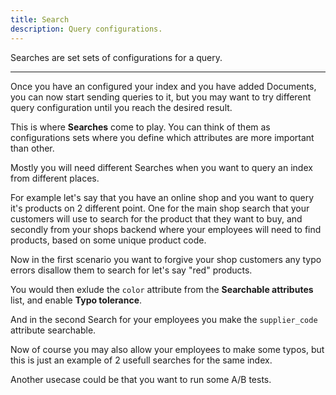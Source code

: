 ```yaml
---
title: Search
description: Query configurations.
---
```


Searches are set sets of configurations for a query.

---

Once you have an configured your index and you have added Documents, you can now
start sending queries to it, but you may want to try different query configuration
until you reach the desired result.

This is where **Searches** come to play. You can think of them as configurations sets
where you define which attributes are more important than other.

Mostly you will need different Searches when you want to query an index from different places.

For example let's say that you have an online shop and you want to query it's products on 2 different point. One for the main shop search that your customers will use to search for
the product that they want to buy, and secondly from your shops backend where your employees will need to find products, based on some unique product code.

Now in the first scenario you want to forgive your shop customers any typo errors disallow
them to search for let's say "red" products.

You would then exlude the `color` attribute from the **Searchable attributes** list, and enable **Typo tolerance**.

And in the second Search for your employees you make the `supplier_code` attribute searchable.

Now of course you may also allow your employees to make some typos, but this is just an example of 2 usefull searches for the same index.

Another usecase could be that you want to run some A/B tests.


